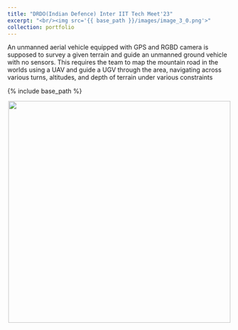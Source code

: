 ```yaml
---
title: "DRDO(Indian Defence) Inter IIT Tech Meet'23"
excerpt: "<br/><img src='{{ base_path }}/images/image_3_0.png'>"
collection: portfolio
---
```


An unmanned aerial vehicle equipped with GPS and RGBD camera is supposed to survey
a given terrain and guide an unmanned ground vehicle with no sensors. This requires the
team to map the mountain road in the worlds using a UAV and guide a UGV through the
area, navigating across various turns, altitudes, and depth of terrain under various
constraints


{% include base_path %}
<div style="text-align: center;">
  <img src="{{ base_path }}/images/image_3_1.png" width="500">
</div>
